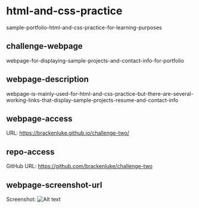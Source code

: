 # html-and-css-practice
sample-portfolio-html-and-css-practice-for-learning-purposes
## challenge-webpage
webpage-for-displaying-sample-projects-and-contact-info-for-portfolio
## webpage-description
webpage-is-mainly-used-for-html-and-css-practice-but-there-are-several-working-links-that-display-sample-projects-resume-and-contact-info
## webpage-access
URL: https://brackenluke.github.io/challenge-two/
## repo-access
GitHub URL: https://github.com/brackenluke/challenge-two
## webpage-screenshot-url
Screenshot: ![Alt text](/relative/path/to/img.jpg?raw=true "Webpage Screenshot")
